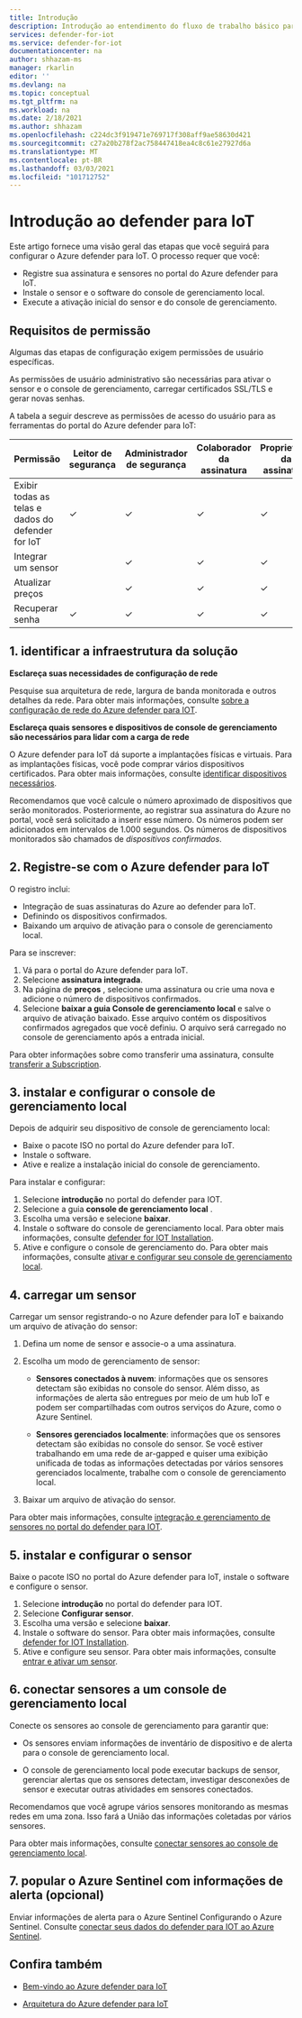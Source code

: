 ```yaml
---
title: Introdução
description: Introdução ao entendimento do fluxo de trabalho básico para implantação do defender para IoT.
services: defender-for-iot
ms.service: defender-for-iot
documentationcenter: na
author: shhazam-ms
manager: rkarlin
editor: ''
ms.devlang: na
ms.topic: conceptual
ms.tgt_pltfrm: na
ms.workload: na
ms.date: 2/18/2021
ms.author: shhazam
ms.openlocfilehash: c224dc3f919471e769717f308aff9ae58630d421
ms.sourcegitcommit: c27a20b278f2ac758447418ea4c8c61e27927d6a
ms.translationtype: MT
ms.contentlocale: pt-BR
ms.lasthandoff: 03/03/2021
ms.locfileid: "101712752"
---
```

# <a name="get-started-with-defender-for-iot"></a>Introdução ao defender para IoT

Este artigo fornece uma visão geral das etapas que você seguirá para configurar o Azure defender para IoT. O processo requer que você:

- Registre sua assinatura e sensores no portal do Azure defender para IoT.
- Instale o sensor e o software do console de gerenciamento local.
- Execute a ativação inicial do sensor e do console de gerenciamento.

## <a name="permission-requirements"></a>Requisitos de permissão

Algumas das etapas de configuração exigem permissões de usuário específicas.

As permissões de usuário administrativo são necessárias para ativar o sensor e o console de gerenciamento, carregar certificados SSL/TLS e gerar novas senhas.

A tabela a seguir descreve as permissões de acesso do usuário para as ferramentas do portal do Azure defender para IoT:

| Permissão | Leitor de segurança | Administrador de segurança | Colaborador da assinatura | Proprietário da assinatura |
|--|--|--|--|--|
| Exibir todas as telas e dados do defender for IoT | ✓ | ✓ | ✓ | ✓ |
| Integrar um sensor  |  |  ✓ | ✓ | ✓ |
| Atualizar preços  |  |  ✓ | ✓ | ✓ |
| Recuperar senha  | ✓  |  ✓ | ✓ | ✓ |

## <a name="1-identify-the-solution-infrastructure"></a>1. identificar a infraestrutura da solução

**Esclareça suas necessidades de configuração de rede**

Pesquise sua arquitetura de rede, largura de banda monitorada e outros detalhes da rede. Para obter mais informações, consulte [sobre a configuração de rede do Azure defender para IOT](how-to-set-up-your-network.md).

**Esclareça quais sensores e dispositivos de console de gerenciamento são necessários para lidar com a carga de rede**

O Azure defender para IoT dá suporte a implantações físicas e virtuais. Para as implantações físicas, você pode comprar vários dispositivos certificados. Para obter mais informações, consulte [identificar dispositivos necessários](how-to-identify-required-appliances.md).

Recomendamos que você calcule o número aproximado de dispositivos que serão monitorados. Posteriormente, ao registrar sua assinatura do Azure no portal, você será solicitado a inserir esse número. Os números podem ser adicionados em intervalos de 1.000 segundos. Os números de dispositivos monitorados são chamados de *dispositivos confirmados*.

## <a name="2-register-with-azure-defender-for-iot"></a>2. Registre-se com o Azure defender para IoT

O registro inclui:

- Integração de suas assinaturas do Azure ao defender para IoT.
- Definindo os dispositivos confirmados.
- Baixando um arquivo de ativação para o console de gerenciamento local.

Para se inscrever:

1. Vá para o portal do Azure defender para IoT.
1. Selecione **assinatura integrada**.
1. Na página de **preços** , selecione uma assinatura ou crie uma nova e adicione o número de dispositivos confirmados.
1. Selecione **baixar a guia Console de gerenciamento local** e salve o arquivo de ativação baixado. Esse arquivo contém os dispositivos confirmados agregados que você definiu. O arquivo será carregado no console de gerenciamento após a entrada inicial.

Para obter informações sobre como transferir uma assinatura, consulte [transferir a Subscription](how-to-manage-sensors-on-the-cloud.md#offboard-a-subscription).

## <a name="3-install-and-set-up-the-on-premises-management-console"></a>3. instalar e configurar o console de gerenciamento local

Depois de adquirir seu dispositivo de console de gerenciamento local:

- Baixe o pacote ISO no portal do Azure defender para IoT.
- Instale o software.
- Ative e realize a instalação inicial do console de gerenciamento.

Para instalar e configurar:

1. Selecione **introdução** no portal do defender para IOT.
1. Selecione a guia **console de gerenciamento local** .
1. Escolha uma versão e selecione **baixar**.
1. Instale o software do console de gerenciamento local. Para obter mais informações, consulte [defender for IOT Installation](how-to-install-software.md).
1. Ative e configure o console de gerenciamento do. Para obter mais informações, consulte [ativar e configurar seu console de gerenciamento local](how-to-activate-and-set-up-your-on-premises-management-console.md).

## <a name="4-onboard-a-sensor"></a>4. carregar um sensor

Carregar um sensor registrando-o no Azure defender para IoT e baixando um arquivo de ativação do sensor:

1. Defina um nome de sensor e associe-o a uma assinatura.
1. Escolha um modo de gerenciamento de sensor:

   - **Sensores conectados à nuvem**: informações que os sensores detectam são exibidas no console do sensor. Além disso, as informações de alerta são entregues por meio de um hub IoT e podem ser compartilhadas com outros serviços do Azure, como o Azure Sentinel.

   - **Sensores gerenciados localmente**: informações que os sensores detectam são exibidas no console do sensor. Se você estiver trabalhando em uma rede de ar-gapped e quiser uma exibição unificada de todas as informações detectadas por vários sensores gerenciados localmente, trabalhe com o console de gerenciamento local. 

1. Baixar um arquivo de ativação do sensor.

Para obter mais informações, consulte [integração e gerenciamento de sensores no portal do defender para IOT](how-to-manage-sensors-on-the-cloud.md).

## <a name="5-install-and-set-up-the-sensor"></a>5. instalar e configurar o sensor

Baixe o pacote ISO no portal do Azure defender para IoT, instale o software e configure o sensor.

1. Selecione **introdução** no portal do defender para IOT.
1. Selecione **Configurar sensor**.
1. Escolha uma versão e selecione **baixar**.
1. Instale o software do sensor. Para obter mais informações, consulte [defender for IOT Installation](how-to-install-software.md).
1. Ative e configure seu sensor. Para obter mais informações, consulte [entrar e ativar um sensor](how-to-activate-and-set-up-your-sensor.md).

## <a name="6-connect-sensors-to-an-on-premises-management-console"></a>6. conectar sensores a um console de gerenciamento local

Conecte os sensores ao console de gerenciamento para garantir que:

- Os sensores enviam informações de inventário de dispositivo e de alerta para o console de gerenciamento local.

- O console de gerenciamento local pode executar backups de sensor, gerenciar alertas que os sensores detectam, investigar desconexões de sensor e executar outras atividades em sensores conectados.

Recomendamos que você agrupe vários sensores monitorando as mesmas redes em uma zona. Isso fará a União das informações coletadas por vários sensores.

Para obter mais informações, consulte [conectar sensores ao console de gerenciamento local](how-to-activate-and-set-up-your-on-premises-management-console.md#connect-sensors-to-the-on-premises-management-console).

## <a name="7-populate-azure-sentinel-with-alert-information-optional"></a>7. popular o Azure Sentinel com informações de alerta (opcional)

Enviar informações de alerta para o Azure Sentinel Configurando o Azure Sentinel. Consulte [conectar seus dados do defender para IOT ao Azure Sentinel](how-to-configure-with-sentinel.md).

## <a name="see-also"></a>Confira também

- [Bem-vindo ao Azure defender para IoT](overview.md)

- [Arquitetura do Azure defender para IoT](architecture.md)
